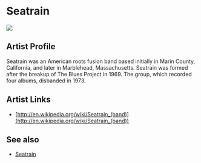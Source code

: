 # Seatrain

![](../../asssets/artists/Seatrain.png)

## Artist Profile

Seatrain was an American roots fusion band based initially in Marin County, California, and later in Marblehead, Massachusetts. Seatrain was formed after the breakup of The Blues Project in 1969. The group, which recorded four albums, disbanded in 1973.

## Artist Links

- [http://en.wikipedia.org/wiki/Seatrain_(band)](http://en.wikipedia.org/wiki/Seatrain_(band))


## See also

- [Seatrain](Seatrain-Seatrain.md)
